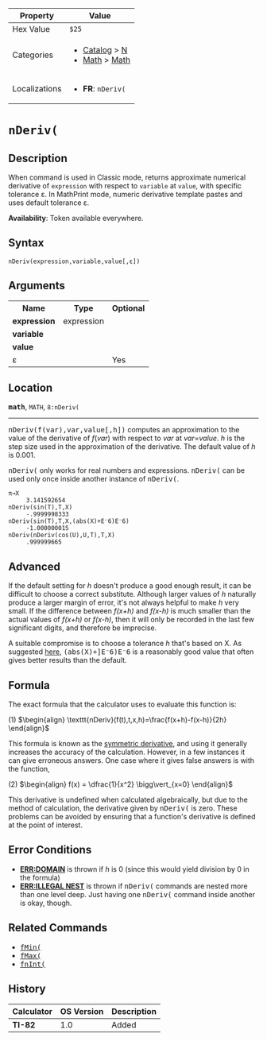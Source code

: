 | Property      | Value |
|---------------|-------|
| Hex Value     | `$25`|
| Categories    | <ul><li>[Catalog](<../categories/Catalog.md>) > [N](<../categories/Catalog.md#N>)</li><li>[Math](<../categories/Math.md>) > [Math](<../categories/Math.md#Math>)</li></ul> |
| Localizations | <ul><li><b>FR</b>: `nDeriv(`</li></ul> |

# `nDeriv(`

## Description
When command is used in Classic mode, returns approximate numerical derivative of `expression` with respect to `variable` at `value`, with specific tolerance ε.
In MathPrint mode, numeric derivative template pastes and uses default tolerance ε.


<b>Availability</b>: Token available everywhere.

## Syntax
`nDeriv(expression,variable,value[,ε])`

## Arguments
<table>
<tr><th>Name</th><th>Type</th><th>Optional</th></tr>

<tr><td><b>expression</b></td><td>expression</td><td></td></tr>

<tr><td><b>variable</b></td><td></td><td></td></tr>

<tr><td><b>value</b></td><td></td><td></td></tr>

<tr><td>ε</td><td></td><td>Yes</td></tr>

</table>

## Location
<tt><kbd><b>math</b></kbd></tt>, `MATH`, `8:nDeriv(`
<hr>

<tt>nDeriv(f(var),var,value[,h])</tt> computes an approximation to the value of the derivative of _f_(_var_) with respect to _var_ at _var_=_value_. _h_ is the step size used in the approximation of the derivative. The default value of _h_ is 0.001.

<tt>nDeriv(</tt> only works for real numbers and expressions. <tt>nDeriv(</tt> can be used only once inside another instance of <tt>nDeriv(</tt>.

```ti-basic
π→X
     3.141592654
nDeriv(sin(T),T,X)
     -.9999998333
nDeriv(sin(T),T,X,(abs(X)+E⁻6)E⁻6)
     -1.000000015
nDeriv(nDeriv(cos(U),U,T),T,X)
     .999999665
```

## Advanced

If the default setting for _h_ doesn't produce a good enough result, it can be difficult to choose a correct substitute. Although larger values of _h_ naturally produce a larger margin of error, it's not always helpful to make _h_ very small. If the difference between _f(x+h)_ and _f(x-h)_ is much smaller than the actual values of _f(x+h)_ or _f(x-h)_, then it will only be recorded in the last few significant digits, and therefore be imprecise.

A suitable compromise is to choose a tolerance _h_ that's based on X. As suggested [here](http://www.unitedti.org/index.php?act=ST&f=54&t=4367&hl=&view=findpost&p=68526), <tt>(abs(X)+]E⁻6)E⁻6</tt> is a reasonably good value that often gives better results than the default.

## Formula

The exact formula that the calculator uses to evaluate this function is:

(1) $`\begin{align} \texttt{nDeriv}(f(t),t,x,h)=\frac{f(x+h)-f(x-h)}{2h} \end{align}`$ 

This formula is known as the [symmetric derivative](https://en.wikipedia.org/wiki/Symmetric_derivative), and using it generally increases the accuracy of the calculation. However, in a few instances it can give erroneous answers. One case where it gives false answers is with the function,

(2) $`\begin{align} f(x) = \dfrac{1}{x^2} \bigg\vert_{x=0} \end{align}`$ 

This derivative is undefined when calculated algebraically, but due to the method of calculation, the derivative given by <tt>nDeriv(</tt> is zero. These problems can be avoided by ensuring that a function's derivative is defined at the point of interest.

## Error Conditions

*   **[ERR:DOMAIN](errors#domain)** is thrown if _h_ is 0 (since this would yield division by 0 in the formula)
*   **[ERR:ILLEGAL NEST](errors#illegalnest)** is thrown if <tt>nDeriv(</tt> commands are nested more than one level deep. Just having one <tt>nDeriv(</tt> command inside another is okay, though.

## Related Commands

*   <tt><a href="fMin(.md">fMin(</a></tt>
*   <tt><a href="fMax(.md">fMax(</a></tt>
*   <tt><a href="fnInt(.md">fnInt(</a></tt>

## History
| Calculator | OS Version | Description |
|------------|------------|-------------|
| <b>TI-82</b> | 1.0 | Added |


